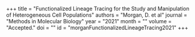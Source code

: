 +++
title = "Functionalized Lineage Tracing for the Study and Manipulation of Heterogeneous Cell Populations"
authors = "Morgan, D. et al"
journal = "Methods in Molecular Biology"
year = "2021"
month = ""
volume = "Accepted."
doi = ""
id = "morganFunctionalizedLineageTracing2021"
+++